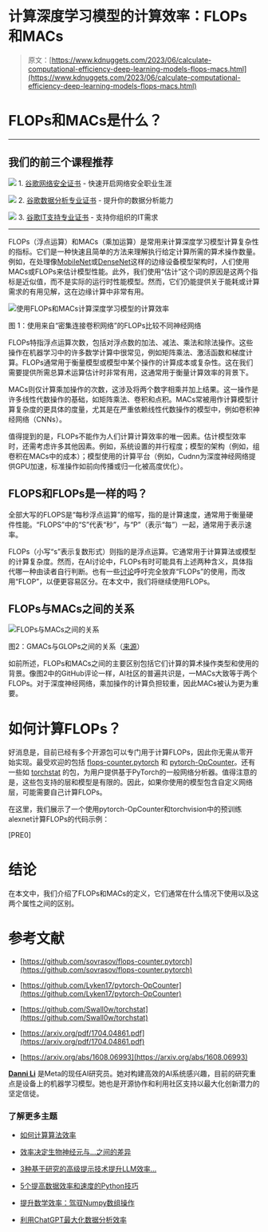 # 计算深度学习模型的计算效率：FLOPs和MACs

> 原文：[https://www.kdnuggets.com/2023/06/calculate-computational-efficiency-deep-learning-models-flops-macs.html](https://www.kdnuggets.com/2023/06/calculate-computational-efficiency-deep-learning-models-flops-macs.html)

# FLOPs和MACs是什么？

* * *

## 我们的前三个课程推荐

![](../Images/0244c01ba9267c002ef39d4907e0b8fb.png) 1\. [谷歌网络安全证书](https://www.kdnuggets.com/google-cybersecurity) - 快速开启网络安全职业生涯

![](../Images/e225c49c3c91745821c8c0368bf04711.png) 2\. [谷歌数据分析专业证书](https://www.kdnuggets.com/google-data-analytics) - 提升你的数据分析能力

![](../Images/0244c01ba9267c002ef39d4907e0b8fb.png) 3\. [谷歌IT支持专业证书](https://www.kdnuggets.com/google-itsupport) - 支持你组织的IT需求

* * *

FLOPs（浮点运算）和MACs（乘加运算）是常用来计算深度学习模型计算复杂性的指标。它们是一种快速且简单的方法来理解执行给定计算所需的算术操作数量。例如，在处理像[MobileNet](https://arxiv.org/pdf/1704.04861.pdf)或[DenseNet](https://arxiv.org/abs/1608.06993)这样的边缘设备模型架构时，人们使用MACs或FLOPs来估计模型性能。此外，我们使用“估计”这个词的原因是这两个指标是近似值，而不是实际的运行时性能模型。然而，它们仍能提供关于能耗或计算需求的有用见解，这在边缘计算中非常有用。

![使用FLOPs和MACs计算深度学习模型的计算效率](../Images/4a5ccca9751b620ab4feb4936c0f27c0.png)

图 1：使用来自“密集连接卷积网络”的FLOPs比较不同神经网络

FLOPs特指浮点运算次数，包括对浮点数的加法、减法、乘法和除法操作。这些操作在机器学习中的许多数学计算中很常见，例如矩阵乘法、激活函数和梯度计算。FLOPs通常用于衡量模型或模型中某个操作的计算成本或复杂性。这在我们需要提供所需总算术运算估计时非常有用，这通常用于衡量计算效率的背景下。

MACs则仅计算乘加操作的次数，这涉及将两个数字相乘并加上结果。这一操作是许多线性代数操作的基础，如矩阵乘法、卷积和点积。MACs常被用作计算模型计算复杂度的更具体的度量，尤其是在严重依赖线性代数操作的模型中，例如卷积神经网络（CNNs）。

值得提到的是，FLOPs不能作为人们计算计算效率的唯一因素。估计模型效率时，还需考虑许多其他因素。例如，系统设置的并行程度；模型的架构（例如，组卷积在MACs中的成本）；模型使用的计算平台（例如，Cudnn为深度神经网络提供GPU加速，标准操作如前向传播或归一化被高度优化）。

## FLOPS和FLOPs是一样的吗？

全部大写的FLOPS是“每秒浮点运算”的缩写，指的是计算速度，通常用于衡量硬件性能。“FLOPS”中的“S”代表“秒”，与“P”（表示“每”）一起，通常用于表示速率。

FLOPs（小写“s”表示复数形式）则指的是浮点运算。它通常用于计算算法或模型的计算复杂度。然而，在AI讨论中，FLOPs有时可能具有上述两种含义，具体指代哪一种由读者自行判断。也有一些[讨论](https://www.lesswrong.com/posts/XiKidK9kNvJHX9Yte/avoid-the-abbreviation-flops-use-flop-or-flop-s-instead)呼吁完全放弃“FLOPs”的使用，而改用“FLOP”，以便更容易区分。在本文中，我们将继续使用FLOPs。

## FLOPs与MACs之间的关系

![FLOPs与MACs之间的关系](../Images/8e823f1de50f773fbacece305385bc29.png)

图2：GMACs与GLOPs之间的关系（[来源](https://github.com/sovrasov/flops-counter.pytorch/issues/16#issuecomment-518585837)）

如前所述，FLOPs和MACs之间的主要区别包括它们计算的算术操作类型和使用的背景。像图2中的GitHub评论一样，AI社区的普遍共识是，一MACs大致等于两个FLOPs。对于深度神经网络，乘加操作的计算负担较重，因此MACs被认为更为重要。

# 如何计算FLOPs？

好消息是，目前已经有多个开源包可以专门用于计算FLOPs，因此你无需从零开始实现。最受欢迎的包括 [flops-counter.pytorch](https://github.com/sovrasov/flops-counter.pytorch) 和 [pytorch-OpCounter](https://github.com/Lyken17/pytorch-OpCounter)。还有一些如 [torchstat](https://github.com/Swall0w/torchstat) 的包，为用户提供基于PyTorch的一般网络分析器。值得注意的是，这些包支持的层和模型是有限的。因此，如果你使用的模型包含自定义网络层，可能需要自己计算FLOPs。

在这里，我们展示了一个使用pytorch-OpCounter和torchvision中的预训练alexnet计算FLOPs的代码示例：

[PRE0]

# 结论

在本文中，我们介绍了FLOPs和MACs的定义，它们通常在什么情况下使用以及这两个属性之间的区别。

# 参考文献

+   [https://github.com/sovrasov/flops-counter.pytorch](https://github.com/sovrasov/flops-counter.pytorch)

+   [https://github.com/Lyken17/pytorch-OpCounter](https://github.com/Lyken17/pytorch-OpCounter)

+   [https://github.com/Swall0w/torchstat](https://github.com/Swall0w/torchstat)

+   [https://arxiv.org/pdf/1704.04861.pdf](https://arxiv.org/pdf/1704.04861.pdf)

+   [https://arxiv.org/abs/1608.06993](https://arxiv.org/abs/1608.06993)

**[Danni Li](https://www.linkedin.com/in/danni-li-cs/)** 是Meta的现任AI研究员。她对构建高效的AI系统感兴趣，目前的研究重点是设备上的机器学习模型。她也是开源协作和利用社区支持以最大化创新潜力的坚定信徒。

### 了解更多主题

+   [如何计算算法效率](https://www.kdnuggets.com/2022/09/calculate-algorithm-efficiency.html)

+   [效率决定生物神经元与…之间的差异](https://www.kdnuggets.com/2022/11/efficiency-spells-difference-biological-neurons-artificial-counterparts.html)

+   [3种基于研究的高级提示技术提升LLM效率…](https://www.kdnuggets.com/3-research-driven-advanced-prompting-techniques-for-llm-efficiency-and-speed-optimization)

+   [5个提高数据效率和速度的Python技巧](https://www.kdnuggets.com/5-python-tips-for-data-efficiency-and-speed)

+   [提升数学效率：驾驭Numpy数组操作](https://www.kdnuggets.com/elevate-math-efficiency-navigating-numpy-array-operations)

+   [利用ChatGPT最大化数据分析效率](https://www.kdnuggets.com/maximizing-efficiency-in-data-analysis-with-chatgpt)
